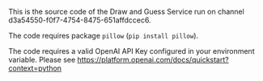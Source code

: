 This is the source code of the Draw and Guess Service run on channel d3a54550-f0f7-4754-8475-651affdccec6.

The code requires package `pillow` (`pip install pillow`).

The code requires a valid OpenAI API Key configured in your environment variable. Please see https://platform.openai.com/docs/quickstart?context=python